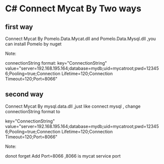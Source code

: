# C# Connect Mycat By Two ways
## first way
 Connect Mycat By  Pomelo.Data.Mycat.dll and Pomelo.Data.Mysql.dll ,you can install Pomelo by nuget

Note:

 connectionString format: key="ConnectionString" value="server=192.168.195.164;database=mydb;uid=mycatroot;pwd=123456;Pooling=true;Connection Lifetime=120;Connection Timeout=120;Port=8066" 
 
## second way
 Connect Mycat By mysql.data.dll ,just like connect mysql , change connectionString  format to 
 
 key="ConnectionString" value="server=192.168.195.164;database=mydb;uid=mycatroot;pwd=123456;Pooling=true;Connection Lifetime=120;Connection Timeout=120;Port=8066" 
 
 Note:
 
 donot forget Add Port=8066 ,8066 is  mycat  service port
 
 
